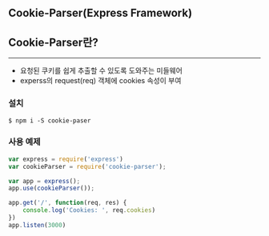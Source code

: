 ## Cookie-Parser(Express Framework)



## Cookie-Parser란?

______

- 요청된 쿠키를 쉽게 추출할 수 있도록 도와주는 미들웨어
- experss의 request(req) 객체에 cookies 속성이 부여

### 설치

```shell
$ npm i -S cookie-paser
```

### 사용 예제

```js
var express = require('express')
var cookieParser = require('cookie-parser');

var app = express();
app.use(cookieParser());

app.get('/', function(req, res) {
    console.log('Cookies: ', req.cookies)
})
app.listen(3000)
```

